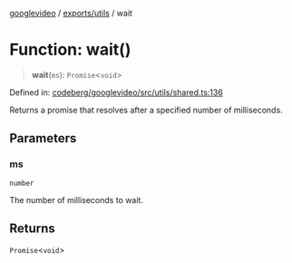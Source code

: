[googlevideo](../../../README.md) / [exports/utils](../README.md) / wait

# Function: wait()

> **wait**(`ms`): `Promise`\<`void`\>

Defined in: [codeberg/googlevideo/src/utils/shared.ts:136](https://github.com/LuanRT/googlevideo/blob/19854137cadaf49fd755394883dfd7fe5fdaba20/src/utils/shared.ts#L136)

Returns a promise that resolves after a specified number of milliseconds.

## Parameters

### ms

`number`

The number of milliseconds to wait.

## Returns

`Promise`\<`void`\>
